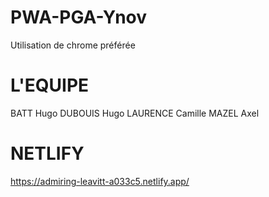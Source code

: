 # PWA-PGA-Ynov

Utilisation de chrome préférée

# L'EQUIPE

BATT Hugo
DUBOUIS Hugo
LAURENCE Camille
MAZEL Axel

# NETLIFY

https://admiring-leavitt-a033c5.netlify.app/
